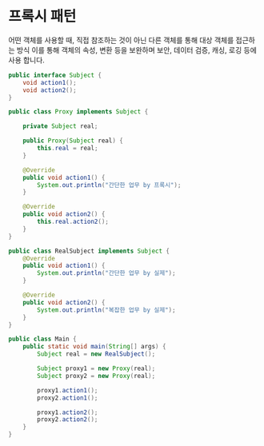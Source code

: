 # 프록시 패턴
어떤 객체를 사용할 때, 직접 참조하는 것이 아닌 다른 객체를 통해 대상 객체를 접근하는 방식
이를 통해 객체의 속성, 변환 등을 보완하며 보안, 데이터 검증, 캐싱, 로깅 등에 사용 합니다.

````java
public interface Subject {
    void action1();
    void action2();
}
````

````java
public class Proxy implements Subject {

    private Subject real;

    public Proxy(Subject real) {
        this.real = real;
    }

    @Override
    public void action1() {
        System.out.println("간단한 업무 by 프록시");
    }

    @Override
    public void action2() {
        this.real.action2();
    }
}
````

````java
public class RealSubject implements Subject {
    @Override
    public void action1() {
        System.out.println("간단한 업무 by 실제");
    }

    @Override
    public void action2() {
        System.out.println("복잡한 업무 by 실제");
    }
}
````

````java
public class Main {
    public static void main(String[] args) {
        Subject real = new RealSubject();

        Subject proxy1 = new Proxy(real);
        Subject proxy2 = new Proxy(real);

        proxy1.action1();
        proxy2.action1();

        proxy1.action2();
        proxy2.action2();
    }
}
````
